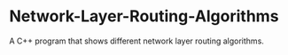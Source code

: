 # Network-Layer-Routing-Algorithms
A C++ program that shows different network layer routing algorithms.
